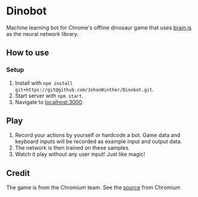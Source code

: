 # Dinobot

Machine learning bot for Chrome's offline dinosaur game that uses [brain.js](https://github.com/BrainJS/brain.js) as the neural network library.

## How to use
### Setup
1. Install with `npm install git+https://git@github.com/JohanWinther/Dinobot.git`.
2. Start server with `npm start`.
3. Navigate to [localhost:3000](http://localhost:3000).

## Play
1. Record your actions by yourself or hardcode a bot. Game data and keyboard inputs will be recorded as example input and output data.
2. The network is then trained on these samples.
3. Watch it play without any user input! Just like magic!

## Credit
The game is from the Chromium team.
See the [source](https://cs.chromium.org/chromium/src/components/neterror/resources/offline.js?q=t-rex+package:%5Echromium$&dr=C&l=7) from Chromium